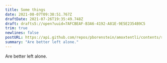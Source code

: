 ```yaml
---
title: Some things
date: 2021-08-07T09:38:51.767Z
draftDate: 2021-07-26T19:35:49.748Z
draft: drafts5://open?uuid=7AFCBEAF-B3A6-4192-A81E-9E5E2354B9C5
trim: true
newlines: false
postURL: https://api.github.com/repos/pborenstein/amoxtentli/contents/src/posts/7afcbeaf-b3a6-4192-a81e-9e5e2354b9c5.md
summary: "Are better left alone."
---
```



Are better left alone.
